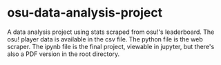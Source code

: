 # osu-data-analysis-project
A data analysis project using stats scraped from osu!'s leaderboard. The osu! player data is available in the csv file. The python file is the web scraper. The ipynb file is the final project, viewable in jupyter, but there's also a PDF version in the root directory.
